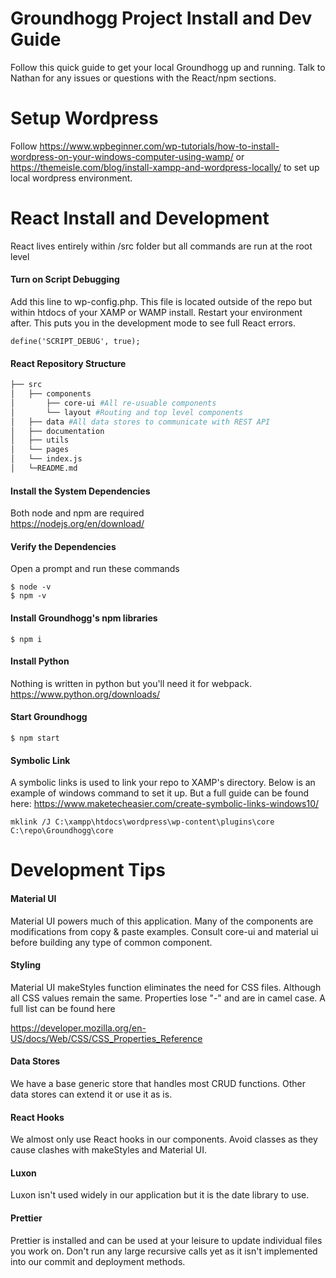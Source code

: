 # <b>Groundhogg Project Install and Dev Guide</b>
Follow this quick guide to get your local Groundhogg up and running. Talk to Nathan for any issues or questions with the React/npm sections.

# Setup Wordpress

Follow https://www.wpbeginner.com/wp-tutorials/how-to-install-wordpress-on-your-windows-computer-using-wamp/ or https://themeisle.com/blog/install-xampp-and-wordpress-locally/ to set up local wordpress environment.

# React Install and Development
React lives entirely within /src folder but all commands are run at the root level

#### Turn on Script Debugging
Add this line to wp-config.php. This file is located outside of the repo but within htdocs of your XAMP or WAMP install. Restart your environment after. This puts you in the development mode to see full React errors.
```
define('SCRIPT_DEBUG', true);
```

#### React Repository Structure

```bash
├── src
│   ├── components
│       ├── core-ui #All re-usuable components
│       └── layout #Routing and top level components
│   ├── data #All data stores to communicate with REST API
│   ├── documentation
│   ├── utils
│   └── pages
│   └── index.js
│   └─README.md
```

#### Install the System Dependencies
Both node and npm are required <br>
https://nodejs.org/en/download/

#### Verify the Dependencies
Open a prompt and run these commands
```
$ node -v
$ npm -v
```


#### Install Groundhogg's npm libraries
```
$ npm i
```

#### Install Python
Nothing is written in python but you'll need it for webpack. https://www.python.org/downloads/


#### Start Groundhogg
```
$ npm start
```

#### Symbolic Link
A symbolic links is used to link your repo to XAMP's directory. Below is an example of windows command to set it up. But a full guide can be found here: https://www.maketecheasier.com/create-symbolic-links-windows10/


```
mklink /J C:\xampp\htdocs\wordpress\wp-content\plugins\core C:\repo\Groundhogg\core
```

# Development Tips

#### Material UI
Material UI powers much of this application. Many of the components are modifications from copy & paste examples. Consult core-ui and material ui before building any type of common component.

#### Styling
Material UI makeStyles function eliminates the need for CSS files. Although all CSS values remain the same. Properties lose "-" and are in camel case. A full list can be found here

https://developer.mozilla.org/en-US/docs/Web/CSS/CSS_Properties_Reference


#### Data Stores
We have a base generic store that handles most CRUD functions. Other data stores can extend it or use it as is.

#### React Hooks
We almost only use React hooks in our components. Avoid classes as they cause clashes with makeStyles and Material UI.

#### Luxon
Luxon isn't used widely in our application but it is the date library to use.

#### Prettier
Prettier is installed and can be used at your leisure to update individual files you work on. Don't run any large recursive calls yet as it isn't implemented into our commit and deployment methods.
